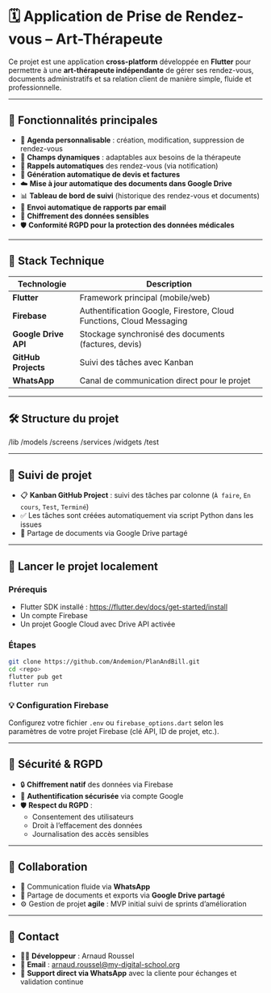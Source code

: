 # 🗓️ Application de Prise de Rendez-vous – Art-Thérapeute

Ce projet est une application **cross-platform** développée en **Flutter** pour permettre à une **art-thérapeute indépendante** de gérer ses rendez-vous, documents administratifs et sa relation client de manière simple, fluide et professionnelle.

---

## 🚀 Fonctionnalités principales

- 📅 **Agenda personnalisable** : création, modification, suppression de rendez-vous
- 🧩 **Champs dynamiques** : adaptables aux besoins de la thérapeute
- 🔔 **Rappels automatiques** des rendez-vous (via notification)
- 🧾 **Génération automatique de devis et factures**
- ☁️ **Mise à jour automatique des documents dans Google Drive**
- 📊 **Tableau de bord de suivi** (historique des rendez-vous et documents)
- 📧 **Envoi automatique de rapports par email**
- 🔐 **Chiffrement des données sensibles**
- 🛡️ **Conformité RGPD pour la protection des données médicales**

---

## 🧱 Stack Technique

| Technologie | Description |
|-------------|-------------|
| **Flutter** | Framework principal (mobile/web) |
| **Firebase** | Authentification Google, Firestore, Cloud Functions, Cloud Messaging |
| **Google Drive API** | Stockage synchronisé des documents (factures, devis) |
| **GitHub Projects** | Suivi des tâches avec Kanban |
| **WhatsApp** | Canal de communication direct pour le projet |

---

## 🛠️ Structure du projet

/lib
/models
/screens
/services
/widgets
/test

---

## 📌 Suivi de projet

- 📋 **Kanban GitHub Project** : suivi des tâches par colonne (`À faire`, `En cours`, `Test`, `Terminé`)
- ✅ Les tâches sont créées automatiquement via script Python dans les issues
- 📁 Partage de documents via Google Drive partagé

---

## 🧪 Lancer le projet localement


### Prérequis

- Flutter SDK installé : https://flutter.dev/docs/get-started/install
- Un compte Firebase
- Un projet Google Cloud avec Drive API activée

### Étapes

```bash
git clone https://github.com/Andemion/PlanAndBill.git
cd <repo>
flutter pub get
flutter run
```

### 💡 Configuration Firebase

Configurez votre fichier `.env` ou `firebase_options.dart` selon les paramètres de votre projet Firebase (clé API, ID de projet, etc.).

---

## 🔐 Sécurité & RGPD

- 🔒 **Chiffrement natif** des données via Firebase
- 🔐 **Authentification sécurisée** via compte Google
- 🛡️ **Respect du RGPD** :
    - Consentement des utilisateurs
    - Droit à l’effacement des données
    - Journalisation des accès sensibles

---

## 🤝 Collaboration

- 💬 Communication fluide via **WhatsApp**
- 📁 Partage de documents et exports via **Google Drive partagé**
- ⚙️ Gestion de projet **agile** : MVP initial suivi de sprints d’amélioration

---

## 📧 Contact

- 👨‍💻 **Développeur** : Arnaud Roussel
- 📩 **Email** : arnaud.roussel@my-digital-school.org
- 📱 **Support direct via WhatsApp** avec la cliente pour échanges et validation continue
